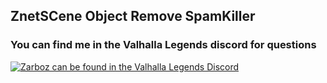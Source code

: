 ## ZnetSCene Object Remove SpamKiller


<p align="justify">

### You can find me in the Valhalla Legends discord for questions

<a href="https://discord.gg/SsMW3rm67u">

![Zarboz can be found in the Valhalla Legends Discord](https://digitalroot.net/img/vl/vl_logo_125x154.png)

</a>

</p>